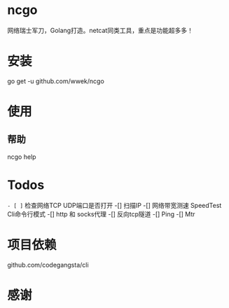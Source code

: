 # ncgo
网络瑞士军刀，Golang打造。netcat同类工具，重点是功能超多多！

# 安装
go get -u github.com/wwek/ncgo

# 使用

## 帮助
ncgo help



# Todos
`- [ ]` 检查网络TCP UDP端口是否打开
-[] 扫描IP
-[] 网络带宽测速 SpeedTest Cli命令行模式
-[] http 和 socks代理
-[] 反向tcp隧道
-[] Ping
-[] Mtr

# 项目依赖
github.com/codegangsta/cli

# 感谢
